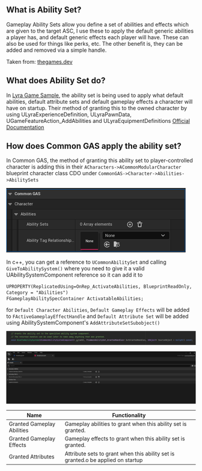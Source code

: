 ## What is Ability Set?
Gameplay Ability Sets allow you define a set of abilities and effects which are given to the target ASC, I use these to apply the default generic abilities a player has, and default generic effects each player will have. These can also be used for things like perks, etc. The other benefit is, they can be added and removed via a simple handle.

Taken from: [thegames.dev](https://www.thegames.dev/?p=89)

## What does Ability Set do?

In [Lyra Game Sample](https://www.unrealengine.com/marketplace/en-US/product/lyra), the ability set is being used to apply what default abilities, default attribute sets and default gameplay effects a character will have on startup. Their method of granting this to the owned character by using ULyraExperienceDefinition, ULyraPawnData, UGameFeatureAction_AddAbilities and ULyraEquipmentDefinitions [Official Documentation](https://docs.unrealengine.com/5.0/en-US/abilities-in-lyra-in-unreal-engine/#ulyraabilityset)

## How does Common GAS apply the ability set?
In Common GAS, the method of granting this ability set to player-controlled character is adding this in their ``ACharacters->ACommonModularCharacter`` blueprint character class CDO under ``CommonGAS->Character->Abilities->AbilitySets``

![Image](img/commonmodularcharacterabilityset.png)

In c++, you can get a reference to ``UCommonAbilitySet`` and calling ``GiveToAbilitySystem()`` where you need to give it a valid UAbilitySystemComponent reference so it can add it to 
```
UPROPERTY(ReplicatedUsing=OnRep_ActivateAbilities, BlueprintReadOnly, Category = "Abilities")
FGameplayAbilitySpecContainer ActivatableAbilities;
```
for ``Default Character Abilities``, ``Default Gameplay Effects`` will be added to ``FActiveGameplayEffectHandle`` and ``Default Attribute Set`` will be added using AbilitySystemComponent's ``AddAttributeSetSubobject()``

![Image](img/givetoabilitysystem_abilityset.png)

![Image](img/commonabilitysetproperties.png)

Name                          | Functionality
----------------------------- | ------------------
Granted Gameplay Abilities    | Gameplay abilities to grant when this ability set is granted.
Granted Gameplay Effects      | Gameplay effects to grant when this ability set is granted.
Granted Attributes            | Attribute sets to grant when this ability set is granted.o be applied on startup
